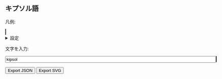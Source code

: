 ## キプソル語

<script type="text/javascript" src="https://cdnjs.cloudflare.com/ajax/libs/fabric.js/5.3.1/fabric.min.js"></script>
<script type="text/javascript" src="./kipsol_script.js"></script>

<div>
    <p>凡例:</p>
    <canvas id="canvasExample" width="800" height="300" style="border:1px solid;"></canvas>
</div>
<details>
    <summary>設定</summary>
    <ul>
        <li>
            字母<br>
            <ul>
                <li><label>有声音円のサイズ: <input type="number" id="inputVoisedSize" name="inputVoisedSize" maxlength="10" size="4" value="50"/></label></li>
                <li><label>無声音円のサイズ: <input type="number" id="inputVoiselessSize" name="inputVoiselessSize" maxlength="10" size="4" value="25"/></label></li>
                <li><label>語末記号のサイズ: <input type="number" id="inputEOWSize" name="inputEOWSize" maxlength="10" size="4" value="7"/></label></li>
                <li><label>中心の点のサイズ: <input type="number" id="inputPivotSize" name="inputPivotSize" maxlength="10" size="4" value="3"/></label></li>
                <li><label>母音の角度: <input type="number" id="inputVowelDeg" name="inputVowelDeg" maxlength="10" size="4" value="45"/> deg.</label></li>
                <li><label>連続子音の離す距離: <input type="number" id="inputPaddingLength" name="inputPaddingLength" maxlength="10" size="4" value="10"/></label></li>
            </ul>
        </li>
        <li>
            余白<br>
            <ul>
                <li><label>全部: <input type="number" id="inputMarginAll" name="inputMarginAll" maxlength="10" size="4" value="25"/></label>
                    <ul>
                        <li><label>上: <input type="number" id="inputMarginTop" name="inputMarginTop" maxlength="10" size="4" value="25"/></label></li>
                        <li><label>下: <input type="number" id="inputMarginBottom" name="inputMarginBottom" maxlength="10" size="4" value="25"/></label></li>
                        <li><label>左: <input type="number" id="inputMarginLeft" name="inputMarginLeft" maxlength="10" size="4" value="25"/></label></li>
                        <li><label>右: <input type="number" id="inputMarginRight" name="inputMarginRight" maxlength="10" size="4" value="25"/></label></li>
                    </ul>
                </li>
            </ul>
        </li>
        <li>
            アニメーション<br>
            <ul>
                <li><label>速度: <input type="number" id="inputRotationSpeed" name="inputRotationSpeed" maxlength="10" size="4" value="1"/> deg/sec</label></li>
                <li><label>アニメーション間隔: <input type="number" id="inputAnimationSpan" name="inputAnimationSpan" maxlength="10" size="4" value="0"/> sec</label></li>
                <li><button type="button" onclick="resetRotate()">停止</button>:  <input type="number" id="inputResetRotate" name="inputResetRotate" maxlength="10" size="4" value="0"/> deg.</label></li>
            </ul>
        </li>
    </ul>
</details>
<div>
    <p>文字を入力:</p>
    <input type="text" id="inputText" name="inputText" maxlength="100" size="80" value="kipsol"/>
    <canvas id="canvas" width="800" height="500" style="border:1px solid;"></canvas>
</div>
<div>
    <p>
        <button type="button" onclick="downloadAsJSON()">Export JSON</button>
        <button type="button" onclick="downloadAsSVG()">Export SVG</button>
    </p>
</div>
<script  type="text/javascript">

const inputElement = document.getElementById('inputText');
let kipsol_settings = {
    consonantPadding: 10,
    radiusPivot: 3,
    radiusVoiced: 50,
    radiusVoiceless: 25,
    radiusEOW: 7,
    voweldir: {
        "I": -45,
        "O": 0,
        "U": 45
    }
};
let mergin = {
    top: 25,
    bottom: 25,
    left: 25,
    right: 25
};
let animationSpeed = 0;//0.2 * 1000;
let rotateSpeed = 3 * animationSpeed / 1000;

function drawExample(){
    let kc = new KipsolCanvas('canvasExample', kipsol_settings);

    let textWidth = kipsol_settings.radiusVoiced*0.2;
    let x = textWidth*2;

    kc.canvas.setWidth(textWidth*18+kipsol_settings.radiusVoiced*12);
    kc.canvas.setHeight(textWidth*6+kipsol_settings.radiusVoiced*2+kipsol_settings.radiusVoiceless*2);

    kc.strokeTextbox("z", x, textWidth, kipsol_settings.radiusVoiced*0.4, textWidth*2);
    kc.strokeTextbox("s", x+kipsol_settings.radiusVoiced-kipsol_settings.radiusVoiceless-textWidth, textWidth*3+kipsol_settings.radiusVoiced*2, kipsol_settings.radiusVoiced*0.4, textWidth*2);
    x += textWidth;
    kc.strokeZ(x + kipsol_settings.radiusVoiced, textWidth*2+kipsol_settings.radiusVoiced);
    kc.strokeS(x + kipsol_settings.radiusVoiced, textWidth*4+kipsol_settings.radiusVoiced*2+kipsol_settings.radiusVoiceless);
    x += kipsol_settings.radiusVoiced*2 + textWidth;

    kc.strokeTextbox("d", x, textWidth, kipsol_settings.radiusVoiced*0.4, textWidth*2);
    kc.strokeTextbox("t", x+kipsol_settings.radiusVoiced-kipsol_settings.radiusVoiceless-textWidth, textWidth*3+kipsol_settings.radiusVoiced*2, kipsol_settings.radiusVoiced*0.4, textWidth*2);
    x += textWidth;
    kc.strokeD(x + kipsol_settings.radiusVoiced, textWidth*2+kipsol_settings.radiusVoiced);
    kc.strokeT(x + kipsol_settings.radiusVoiced, textWidth*4+kipsol_settings.radiusVoiced*2+kipsol_settings.radiusVoiceless);
    x += kipsol_settings.radiusVoiced*2 + textWidth;

    kc.strokeTextbox("g", x, textWidth, kipsol_settings.radiusVoiced*0.4, textWidth*2);
    kc.strokeTextbox("k", x+kipsol_settings.radiusVoiced-kipsol_settings.radiusVoiceless-textWidth, textWidth*3+kipsol_settings.radiusVoiced*2, kipsol_settings.radiusVoiced*0.4, textWidth*2);
    x += textWidth;
    kc.strokeG(x + kipsol_settings.radiusVoiced, textWidth*2+kipsol_settings.radiusVoiced);
    kc.strokeK(x + kipsol_settings.radiusVoiced, textWidth*4+kipsol_settings.radiusVoiced*2+kipsol_settings.radiusVoiceless);
    x += kipsol_settings.radiusVoiced*2 + textWidth;

    kc.strokeTextbox("b", x, textWidth, kipsol_settings.radiusVoiced*0.4, textWidth*2);
    kc.strokeTextbox("p", x+kipsol_settings.radiusVoiced-kipsol_settings.radiusVoiceless-textWidth, textWidth*3+kipsol_settings.radiusVoiced*2, kipsol_settings.radiusVoiced*0.4, textWidth*2);
    x += textWidth;
    kc.strokeB(x + kipsol_settings.radiusVoiced, textWidth*2+kipsol_settings.radiusVoiced);
    kc.strokeP(x + kipsol_settings.radiusVoiced, textWidth*4+kipsol_settings.radiusVoiced*2+kipsol_settings.radiusVoiceless);
    x += kipsol_settings.radiusVoiced*2 + textWidth;

    kc.strokeTextbox("l", x, textWidth, kipsol_settings.radiusVoiced*0.4, textWidth*2);
    kc.strokeTextbox("end of word", x, textWidth*3+kipsol_settings.radiusVoiced*2, kipsol_settings.radiusVoiced*0.4, textWidth*15);
    x += textWidth;
    kc.strokeL(x + kipsol_settings.radiusVoiced, textWidth*2+kipsol_settings.radiusVoiced);
    kc.strokeEOW(x + kipsol_settings.radiusVoiced, textWidth*4+kipsol_settings.radiusVoiced*2+kipsol_settings.radiusVoiceless);
    x += kipsol_settings.radiusVoiced*2 + textWidth;

    kc.strokeTextbox("n", x, textWidth, kipsol_settings.radiusVoiced*0.4, textWidth*2);
    kc.strokeTextbox("end of centence", x, textWidth*3+kipsol_settings.radiusVoiced*2, kipsol_settings.radiusVoiced*0.4, textWidth*15);
    x += textWidth;
    kc.strokeN(x + kipsol_settings.radiusVoiced, textWidth*2+kipsol_settings.radiusVoiced);
    x += kipsol_settings.radiusVoiced*2 + textWidth;
}

drawExample();

const kCanvas = new KipsolCanvas('canvas', kipsol_settings);
kCanvas.canvas.setWidth(800);
kCanvas.canvas.setHeight(500);
let rotate = 0;

function drawInputText(){
    kCanvas.canvas.remove(...kCanvas.canvas.getObjects())
    let inputText = inputElement.value;
    let cil = calcItemList(kipsol_settings, inputText);
    console.log(cil.area, cil.items);
    kCanvas.canvas.setWidth(mergin.left + mergin.right + cil.area.maxX - cil.area.minX);
    kCanvas.canvas.setHeight(mergin.top + mergin.bottom + cil.area.maxY - cil.area.minY);
    kCanvas.drawItems(cil.items, {X: mergin.left-cil.area.minX, Y: mergin.top-cil.area.minY, R: rotate});
    rotate += rotateSpeed;
    rotate %= 360;
}

drawInputText();
inputElement.addEventListener("change", drawInputText);



let settingElements = {};
let intervalId;

function setParams(){
    kipsol_settings = {
        consonantPadding: parseFloat(settingElements['inputPaddingLength'].value),
        radiusPivot: parseFloat(settingElements['inputPivotSize'].value),
        radiusVoiced: parseFloat(settingElements['inputVoisedSize'].value),
        radiusVoiceless: parseFloat(settingElements['inputVoiselessSize'].value),
        radiusEOW: parseFloat(settingElements['inputEOWSize'].value),
        voweldir: {
            "I": -parseFloat(settingElements['inputVowelDeg'].value),
            "O": 0,
            "U": parseFloat(settingElements['inputVowelDeg'].value)
        }
    };
    mergin = {
        top: parseFloat(settingElements['inputMarginTop'].value),
        bottom: parseFloat(settingElements['inputMarginBottom'].value),
        left: parseFloat(settingElements['inputMarginLeft'].value),
        right: parseFloat(settingElements['inputMarginRight'].value)
    };
    animationSpeed = parseFloat(settingElements['inputAnimationSpan'].value) * 1000;
    rotateSpeed = parseFloat(settingElements['inputRotationSpeed'].value) * animationSpeed / 1000;
    console.log(kipsol_settings, mergin, animationSpeed, rotateSpeed);
    kCanvas.kipsol_settings = kipsol_settings;
    drawInputText();
    
    if(intervalId)
        clearInterval(intervalId);
    if(animationSpeed>0){
        intervalId = setInterval(drawInputText, animationSpeed);
    }
}

[
    'inputPaddingLength','inputPivotSize','inputVoisedSize',
    'inputVoiselessSize','inputEOWSize','inputVowelDeg',
    "inputMarginTop","inputMarginBottom","inputMarginLeft","inputMarginRight",
    "inputRotationSpeed","inputAnimationSpan"
].forEach((id)=>{
    settingElements[id] = document.getElementById(id);
    settingElements[id].addEventListener("change", setParams);
})
settingElements["inputMarginAll"] = document.getElementById("inputMarginAll");
settingElements["inputMarginAll"].addEventListener("change", () => {
    ["inputMarginTop","inputMarginBottom","inputMarginLeft","inputMarginRight"].forEach((id) => {
        settingElements[id].value = settingElements["inputMarginAll"].value;
    })
});

function resetRotate(){
    rotate = parseFloat(document.getElementById("inputResetRotate").value);
    settingElements["inputAnimationSpan"].value = 0;
    if(intervalId)
        clearInterval(intervalId);
    drawInputText();
}

function downloadAsSVG(){
    downloadText(`${inputElement.value}.svg`, kCanvas.canvas.toSVG());
}
function downloadAsJSON(){
    downloadText(`${inputElement.value}.json`, JSON.stringify(kCanvas.canvas));
}
</script>